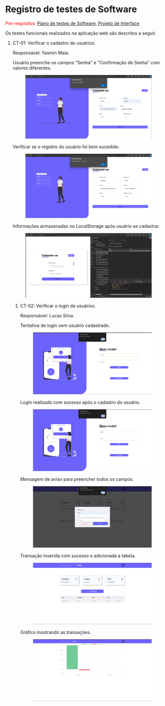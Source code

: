 # Registro de testes de Software

<span style="color:red">Pré-requisitos: <a href="https://github.com/ICEI-PUC-Minas-PMV-ADS/pmv-ads-2024-1-e1-proj-web-t10-pmv-ads-2024-1-e1-proj-financeiro/blob/main/documentos/07-Plano_de_Testes_de_Software.md"> Plano de testes de Software</a></span>, <a href="https://github.com/ICEI-PUC-Minas-PMV-ADS/pmv-ads-2024-1-e1-proj-web-t10-pmv-ads-2024-1-e1-proj-financeiro/blob/main/documentos/04-Projeto_de_Interface.md"> Projeto de Interface</a>

Os testes funcionais realizados na aplicação web são descritos a seguir.

<ol>
  <li>CT-01: Verificar o cadastro de usuários.

Responsável: Yasmin Maia.

<p>Usuário preenche os campos "Senha" e "Confirmaçāo de Senha" com valores diferentes.</p>

<figure> 
  <img src="/documentos/img/Validação_senha.png">
  <figcaption> 
</figure>

<p>Verificar se o registro do usuário foi bem sucedido.</p>
<figure> 
  <img src="/documentos/img/Validação_registro.png">
  <figcaption> 
</figure>

<p>Informações armazenadas no LocalStorage após usuário se cadastrar.</p>
<figure> 
  <img src="/documentos/img/localStorage_Cadastro.png">
  <figcaption> 
</figure>

<ol>
  <li>CT-02: Verificar o login de usuários.

Responsável: Lucas Silva.

<p>Tentativa de login sem usuário cadastrado.</p>
<figure> 
  <img src="./img/tentativaLogin.jpg">
  <figcaption> 
</figure>

<p>Login realizado com sucesso após o cadastro do usuário.</p>
<figure> 
  <img src="./img/tela-login-teste.jpg">
  <figcaption> 
</figure>

<p>Mensagem de aviso para preencher todos os campos.</p>
<figure> 
  <img src="./img/JanelaModal.jpg">
  <figcaption> 
</figure>

<p>Transação inserida com sucesso e adicionada a tabela.</p>
<figure> 
  <img src="./img/TransaçãoAdicionada.jpg">
  <figcaption> 
</figure>

<p>Gráfico mostrando as transações.</p>
<figure> 
  <img src="./img/TransaçõesEmGrafico.jpg">
  <figcaption> 
</figure>
</li>
